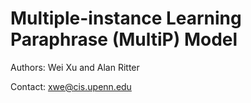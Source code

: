 # Multiple-instance Learning Paraphrase (MultiP) Model 

Authors: Wei Xu and Alan Ritter

Contact: xwe@cis.upenn.edu
